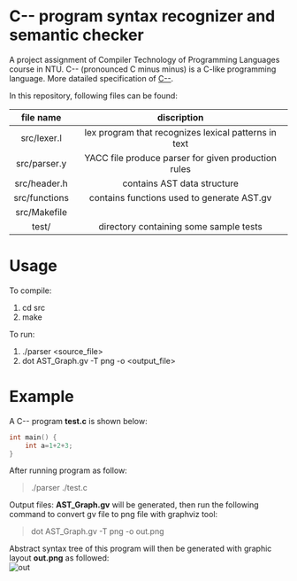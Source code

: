 # C-- program syntax recognizer and semantic checker
 A project assignment of Compiler Technology of Programming Languages course in NTU. C-- (pronounced C minus minus) is a C-like programming language. More datailed specification of [C--](https://drive.google.com/file/d/1mqIG6JDIcNYxValdV83zUXzc0i7tExel/view?usp=sharing). 

In this repository, following files can be found:

|   file name   |                     discription                      |
| :-----------: | :--------------------------------------------------: |
|  src/lexer.l  | lex program that recognizes lexical patterns in text |
| src/parser.y  | YACC file produce parser for given production rules  |
| src/header.h  |             contains AST data structure              |
| src/functions |      contains functions used to generate AST.gv      |
| src/Makefile  |                                                      |
|     test/     |        directory containing some sample tests        |

# Usage
To compile:
1. cd src
2. make

To run:  
1. ./parser <source_file> 
2. dot AST_Graph.gv -T png -o <output_file> 

# Example
A C-- program **test.c** is shown below:
```c
int main() {
	int a=1+2+3;
}
```
After running program as follow:  
 > ./parser ./test.c

Output files: **AST_Graph.gv** will be generated, then run the following command to convert gv file to png file with graphviz tool:
 > dot AST_Graph.gv -T png -o out.png 

Abstract syntax tree of this program will then be generated with graphic layout **out.png** as followed:  
![out](https://user-images.githubusercontent.com/89965190/132562744-11a8ea28-7cd4-4a2d-820e-4acf02ae2c28.png)


